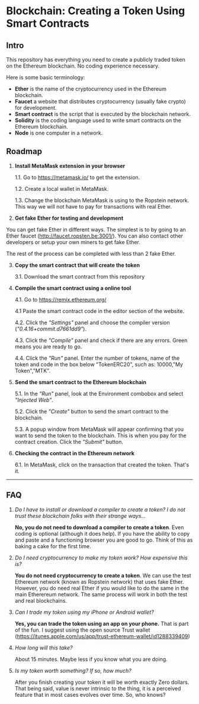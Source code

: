 # Blockchain: Creating a Token Using Smart Contracts

## Intro
This repository has everything you need to create a publicly traded token on the Ethereum blockchain. No coding experience necessary. 

Here is some basic terminology:
  * **Ether** is the name of the cryptocurrency used in the Ethereum blockchain.
  * **Faucet** a website that distributes cryptocurrency (usually fake crypto) for development.
  * **Smart contract** is the script that is executed by the blockchain network.
  * **Solidity** is the coding language used to write smart contracts on the Ethereum blockchain.
  * **Node** is one computer in a network.

## Roadmap

1. **Install MetaMask extension in your browser**

    1.1. Go to https://metamask.io/ to get the extension. 
    
    1.2. Create a local wallet in MetaMask.
    
    1.3. Change the blockchain MetaMask is using to the Ropstein network. This way we will not have to pay for transactions with real Ether. 
    
    
2. **Get fake Ether for testing and development**

You can get fake Ether in different ways. The simplest is to by going to an Ether faucet (http://faucet.ropsten.be:3001/). You can also contact other developers or setup your own miners to get fake Ether. 

The rest of the process can be completed with less than 2 fake Ether.


3. **Copy the smart contract that will create the token** 

    3.1. Download the smart contract from this repository


4. **Compile the smart contract using a online tool**

    4.1. Go to https://remix.ethereum.org/

    4.1 Paste the smart contract code in the editor section of the website.
  
    4.2. Click the *"Settings"* panel and choose the compiler version (*"0.4.16+commit.d7661dd9"*).
  
    4.3. Click the *"Compile"* panel and check if there are any errors. Green means you are ready to go.
  
    4.4. Click the *"Run"* panel. Enter the number of tokens, name of the token and code in the box below "TokenERC20", such as: 10000,"My Token","MTK".  


5. **Send the smart contract to the Ethereum blockchain**

    5.1. In the *"Run"* panel, look at the Environment combobox and select *"Injected Web"*.
    
    5.2. Click the *"Create"* button to send the smart contract to the blockchain. 
    
    5.3. A popup window from MetaMask will appear confirming that you want to send the token to the blockchain. This is when you pay for the contract creation. Click the *"Submit"* button.


6. **Checking the contract in the Ethereum network**

    6.1. In MetaMask, click on the transaction that created the token. That's it.

---

## FAQ
1. *Do I have to install or download a compiler to create a token? I do not trust these blockchain folks with their strange ways...* 

      **No, you do not need to download a compiler to create a token**. Even coding is optional (although it does help). If you have the ability to copy and paste and a functioning browser you are good to go. Think of this as baking a cake for the first time.

2. *Do I need cryptocurrency to make my token work? How expensive this is?*

      **You do not need cryptocurrency to create a token**. We can use the test Ethereum network (known as Ropstein network) that uses fake Ether. However, you do need real Ether if you would like to do the same in the main Etherereum network. The same process will work in both the test and real blockchains. 

3. *Can I trade my token using my iPhone or Android wallet?*

      **Yes, you can trade the token using an app on your phone.** That is part of the fun. I suggest using the open source Trust wallet (https://itunes.apple.com/us/app/trust-ethereum-wallet/id1288339409)

3. *How long will this take?*

      About 15 minutes. Maybe less if you know what you are doing.

4. *Is my token worth something? If so, how much?*
   
      After you finish creating your token it will be worth exactly Zero dollars. That being said, value is never intrinsic to the thing, it is a perceived feature that in most cases evolves over time. So, who knows?   





